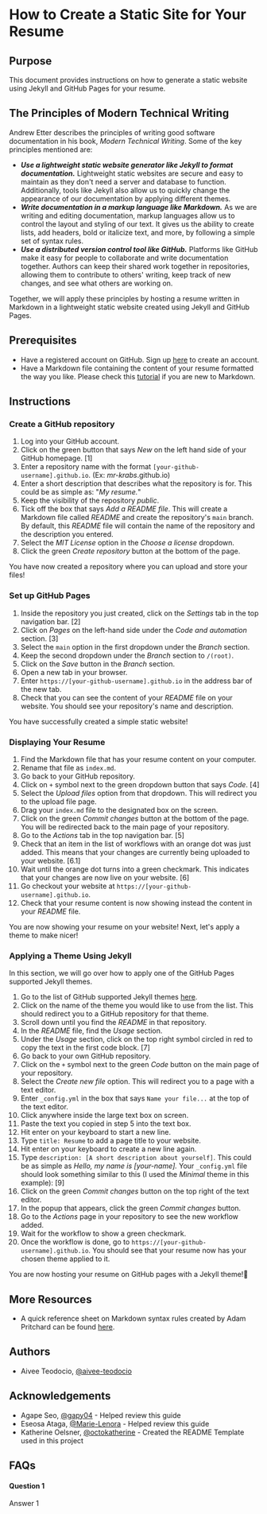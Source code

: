 # How to Create a Static Site for Your Resume

## Purpose
This document provides instructions on how to generate a static website using Jekyll and GitHub Pages for your resume.

## The Principles of Modern Technical Writing
Andrew Etter describes the principles of writing good software documentation in his book, *Modern Technical Writing*. Some of the key principles mentioned are:
- ***Use a lightweight static website generator like Jekyll to format documentation.*** Lightweight static websites are secure and easy to maintain as they don't need a server and database to function. Additionally, tools like Jekyll also allow us to quickly change the appearance of our documentation by applying different themes.
- ***Write documentation in a markup language like Markdown.*** As we are writing and editing documentation, markup languages allow us to control the layout and styling of our text. It gives us the ability to create lists, add headers, bold or italicize text, and more, by following a simple set of syntax rules.
- ***Use a distributed version control tool like GitHub.*** Platforms like GitHub make it easy for people to collaborate and write documentation together. Authors can keep their shared work together in repositories, allowing them to contribute to others' writing, keep track of new changes, and see what others are working on.

Together, we will apply these principles by hosting a resume written in Markdown in a lightweight static website created using Jekyll and GitHub Pages. 

## Prerequisites
- Have a registered account on GitHub. Sign up [here](https://github.com/join) to create an account.
- Have a Markdown file containing the content of your resume formatted the way you like. Please check this [tutorial](https://www.markdowntutorial.com/) if you are new to Markdown.

## Instructions
### Create a GitHub repository
1. Log into your GitHub account.
2. Click on the green button that says *New* on the left hand side of your GitHub homepage. [1]
3. Enter a repository name with the format `[your-github-username].github.io`. (Ex: *mr-krabs*.github.io)
4. Enter a short description that describes what the repository is for. This could be as simple as: "*My resume.*"
5. Keep the visibility of the repository *public*.
6. Tick off the box that says *Add a README file*. This will create a Markdown file called *README* and create the repository's `main` branch. By default, this *README* file will contain the name of the repository and the description you entered.
7. Select the *MIT License* option in the *Choose a license* dropdown.
8. Click the green *Create repository* button at the bottom of the page.

You have now created a repository where you can upload and store your files!

### Set up GitHub Pages
1. Inside the repository you just created, click on the *Settings* tab in the top navigation bar. [2]
2. Click on *Pages* on the left-hand side under the *Code and automation* section. [3]
3. Select the `main` option in the first dropdown under the *Branch* section.
4. Keep the second dropdown under the *Branch* section to `/(root)`.
5. Click on the *Save* button in the *Branch* section.
6. Open a new tab in your browser.
7. Enter `https://[your-github-username].github.io` in the address bar of the new tab.
8. Check that you can see the content of your *README* file on your website. You should see your repository's name and description.

You have successfully created a simple static website!

### Displaying Your Resume
1. Find the Markdown file that has your resume content on your computer.
2. Rename that file as `index.md`.
3. Go back to your GitHub repository.
4. Click on `+` symbol next to the green dropdown button that says *Code*. [4]
5. Select the *Upload files* option from that dropdown. This will redirect you to the upload file page.
6. Drag your `index.md` file to the designated box on the screen.
7. Click on the green *Commit changes* button at the bottom of the page. You will be redirected back to the main page of your repository.
8. Go to the *Actions* tab in the top navigation bar. [5]
9. Check that an item in the list of workflows with an orange dot was just added. This means that your changes are currently being uploaded to your website. [6.1]
10. Wait until the orange dot turns into a green checkmark. This indicates that your changes are now live on your website. [6]
11. Go checkout your website at `https://[your-github-username].github.io`.
12. Check that your resume content is now showing instead the content in your *README* file.

You are now showing your resume on your website! Next, let's apply a theme to make  nicer!

### Applying a Theme Using Jekyll
In this section, we will go over how to apply one of the GitHub Pages supported Jekyll themes.

1. Go to the list of GitHub supported Jekyll themes [here](https://pages.github.com/themes/).
2. Click on the name of the theme you would like to use from the list. This should redirect you to a GitHub repository for that theme.
3. Scroll down until you find the *README* in that repository.
4. In the *README* file, find the *Usage* section.
5. Under the *Usage* section, click on the top right symbol circled in red to copy the text in the first code block. [7]
6. Go back to your own GitHub repository.
8. Click on the `+` symbol next to the green *Code* button on the main page of your repository.
9. Select the *Create new file* option. This will redirect you to a page with a text editor.
10. Enter `_config.yml` in the box that says `Name your file...` at the top of the text editor.
11. Click anywhere inside the large text box on screen.
12. Paste the text you copied in step 5 into the text box.
13. Hit enter on your keyboard to start a new line.
14. Type `title: Resume` to add a page title to your website.
15. Hit enter on your keyboard to create a new line again.
16. Type `description: [A short description about yourself]`. This could be as simple as *Hello, my name is [your-name].* Your `_config.yml` file should look something similar to this (I used the *Minimal* theme in this example): [9]
18. Click on the green *Commit changes* button on the top right of the text editor.
19. In the popup that appears, click the green *Commit changes* button.
20. Go to the *Actions* page in your repository to see the new workflow added.
21. Wait for the workflow to show a green checkmark.
23. Once the workflow is done, go to `https://[your-github-username].github.io`. You should see that your resume now has your chosen theme applied to it.

You are now hosting your resume on GitHub pages with a Jekyll theme!👏

## More Resources
- A quick reference sheet on Markdown syntax rules created by Adam Pritchard can be found [here](https://github.com/adam-p/markdown-here/wiki/Markdown-Cheatsheet). 

## Authors
- Aivee Teodocio, [@aivee-teodocio](https://github.com/aivee-teodocio)
## Acknowledgements
- Agape Seo, [@gapy04](https://github.com/gapy04) - Helped review this guide
- Eseosa Ataga, [@Marie-Lenora](https://github.com/Marie-Lenora) - Helped review this guide
- Katherine Oelsner, [@octokatherine](https://github.com/octokatherine) - Created the README Template used in this project

## FAQs
#### Question 1
Answer 1
